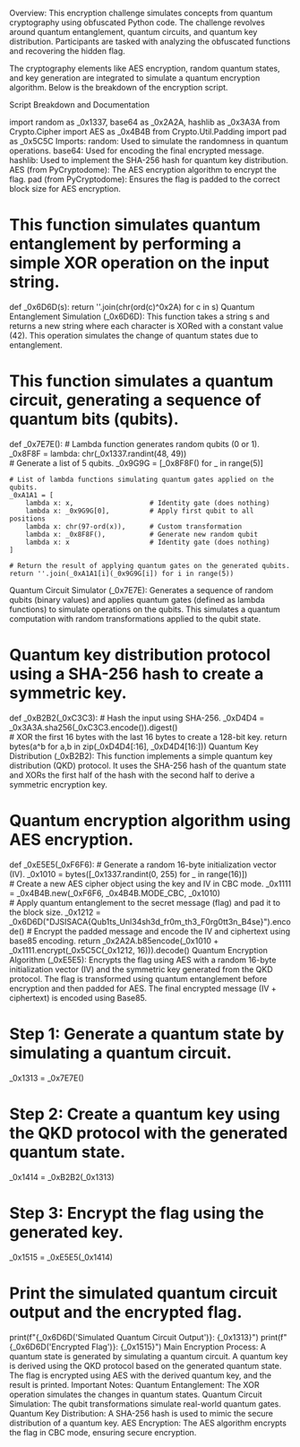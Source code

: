 Overview:
This encryption challenge simulates concepts from quantum cryptography using obfuscated Python code. The challenge revolves around quantum entanglement, quantum circuits, and quantum key distribution. Participants are tasked with analyzing the obfuscated functions and recovering the hidden flag.

The cryptography elements like AES encryption, random quantum states, and key generation are integrated to simulate a quantum encryption algorithm. Below is the breakdown of the encryption script.

Script Breakdown and Documentation

import random as _0x1337, base64 as _0x2A2A, hashlib as _0x3A3A
from Crypto.Cipher import AES as _0x4B4B
from Crypto.Util.Padding import pad as _0x5C5C
Imports:
random: Used to simulate the randomness in quantum operations.
base64: Used for encoding the final encrypted message.
hashlib: Used to implement the SHA-256 hash for quantum key distribution.
AES (from PyCryptodome): The AES encryption algorithm to encrypt the flag.
pad (from PyCryptodome): Ensures the flag is padded to the correct block size for AES encryption.

# This function simulates quantum entanglement by performing a simple XOR operation on the input string.
def _0x6D6D(s): 
    return ''.join(chr(ord(c)^0x2A) for c in s)
Quantum Entanglement Simulation (_0x6D6D):
This function takes a string s and returns a new string where each character is XORed with a constant value (42). This operation simulates the change of quantum states due to entanglement.

# This function simulates a quantum circuit, generating a sequence of quantum bits (qubits).
def _0x7E7E():
    # Lambda function generates random qubits (0 or 1).
    _0x8F8F = lambda: chr(_0x1337.randint(48, 49))  
    # Generate a list of 5 qubits.
    _0x9G9G = [_0x8F8F() for _ in range(5)]  
    
    # List of lambda functions simulating quantum gates applied on the qubits.
    _0xA1A1 = [
        lambda x: x,                   # Identity gate (does nothing)
        lambda x: _0x9G9G[0],          # Apply first qubit to all positions
        lambda x: chr(97-ord(x)),      # Custom transformation
        lambda x: _0x8F8F(),           # Generate new random qubit
        lambda x: x                    # Identity gate (does nothing)
    ]
    
    # Return the result of applying quantum gates on the generated qubits.
    return ''.join(_0xA1A1[i](_0x9G9G[i]) for i in range(5))
Quantum Circuit Simulator (_0x7E7E):
Generates a sequence of random qubits (binary values) and applies quantum gates (defined as lambda functions) to simulate operations on the qubits.
This simulates a quantum computation with random transformations applied to the qubit state.

# Quantum key distribution protocol using a SHA-256 hash to create a symmetric key.
def _0xB2B2(_0xC3C3):
    # Hash the input using SHA-256.
    _0xD4D4 = _0x3A3A.sha256(_0xC3C3.encode()).digest()  
    # XOR the first 16 bytes with the last 16 bytes to create a 128-bit key.
    return bytes(a^b for a,b in zip(_0xD4D4[:16], _0xD4D4[16:]))
Quantum Key Distribution (_0xB2B2):
This function implements a simple quantum key distribution (QKD) protocol. It uses the SHA-256 hash of the quantum state and XORs the first half of the hash with the second half to derive a symmetric encryption key.

# Quantum encryption algorithm using AES encryption.
def _0xE5E5(_0xF6F6):
    # Generate a random 16-byte initialization vector (IV).
    _0x1010 = bytes([_0x1337.randint(0, 255) for _ in range(16)])  
    # Create a new AES cipher object using the key and IV in CBC mode.
    _0x1111 = _0x4B4B.new(_0xF6F6, _0x4B4B.MODE_CBC, _0x1010)  
    # Apply quantum entanglement to the secret message (flag) and pad it to the block size.
    _0x1212 = _0x6D6D("DJSISACA{Qub1ts_Unl34sh3d_fr0m_th3_F0rg0tt3n_B4se}").encode()
    # Encrypt the padded message and encode the IV and ciphertext using base85 encoding.
    return _0x2A2A.b85encode(_0x1010 + _0x1111.encrypt(_0x5C5C(_0x1212, 16))).decode()
Quantum Encryption Algorithm (_0xE5E5):
Encrypts the flag using AES with a random 16-byte initialization vector (IV) and the symmetric key generated from the QKD protocol.
The flag is transformed using quantum entanglement before encryption and then padded for AES.
The final encrypted message (IV + ciphertext) is encoded using Base85.

# Step 1: Generate a quantum state by simulating a quantum circuit.
_0x1313 = _0x7E7E()
# Step 2: Create a quantum key using the QKD protocol with the generated quantum state.
_0x1414 = _0xB2B2(_0x1313)
# Step 3: Encrypt the flag using the generated key.
_0x1515 = _0xE5E5(_0x1414)

# Print the simulated quantum circuit output and the encrypted flag.
print(f"{_0x6D6D('Simulated Quantum Circuit Output')}: {_0x1313}")
print(f"{_0x6D6D('Encrypted Flag')}: {_0x1515}")
Main Encryption Process:
A quantum state is generated by simulating a quantum circuit.
A quantum key is derived using the QKD protocol based on the generated quantum state.
The flag is encrypted using AES with the derived quantum key, and the result is printed.
Important Notes:
Quantum Entanglement: The XOR operation simulates the changes in quantum states.
Quantum Circuit Simulation: The qubit transformations simulate real-world quantum gates.
Quantum Key Distribution: A SHA-256 hash is used to mimic the secure distribution of a quantum key.
AES Encryption: The AES algorithm encrypts the flag in CBC mode, ensuring secure encryption.
